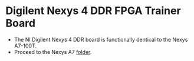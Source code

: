 # Digilent Nexys 4 DDR FPGA Trainer Board

* The NI Digilent Nexys 4 DDR board is functionally dentical to the Nexys A7-100T.
* Proceed to the Nexys A7 [folder](https://github.com/kevinwlu/dsd/tree/master/Nexys-A7).
